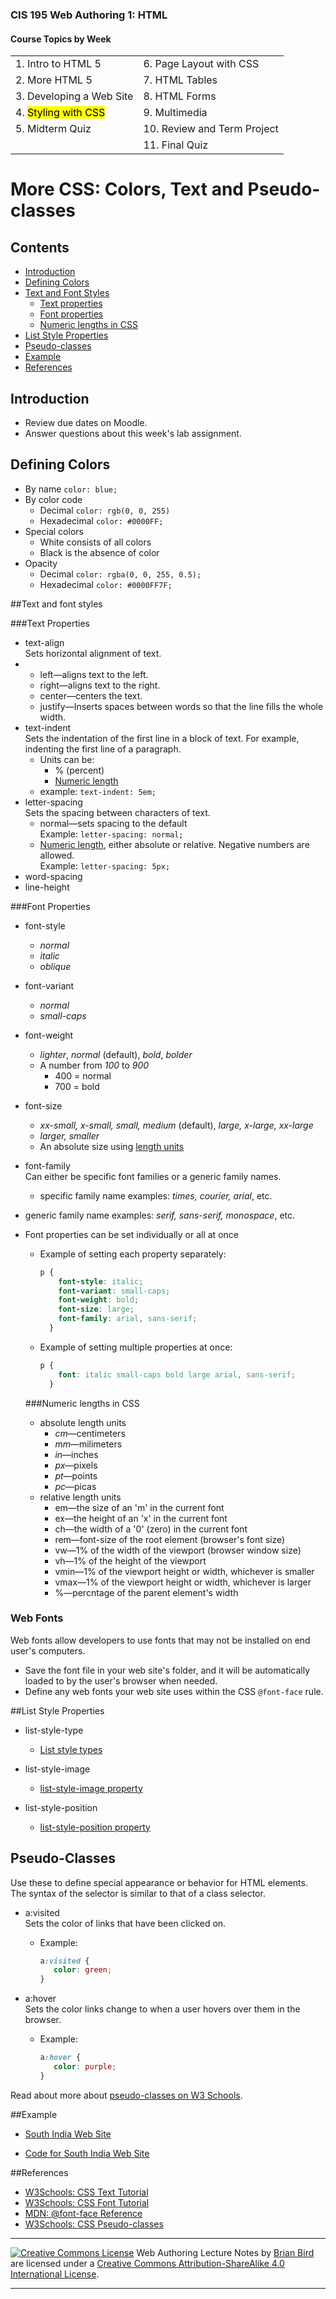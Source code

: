 ### CIS 195 Web Authoring 1: HTML

#### Course Topics by Week

|                                  |                             |
| -------------------------------- | --------------------------- |
| 1. Intro to HTML 5               | 6. Page Layout with CSS     |
| 2. More HTML 5                   | 7. HTML Tables              |
| 3. Developing a Web Site         | 8. HTML Forms               |
| 4. <mark>Styling with CSS</mark> | 9. Multimedia               |
| 5. Midterm Quiz                  | 10. Review and Term Project |
|                                  | 11. Final Quiz              |

# More CSS: Colors, Text and Pseudo-classes

## Contents

-   [Introduction](#introduction)
-   [Defining Colors](#defining-colors)
-   [Text and Font Styles](#text-and-font-styles)
    -   [Text properties](#text-properties)
    -   [Font properties](#font-properties)
    -   [Numeric lengths in CSS](#numeric-lengths-in-css)
-   [List Style Properties](#list-style-properties)
-   [Pseudo-classes](#pseudo-classes)
-   [Example](#example)
-   [References](#references)

## Introduction

-   Review due dates on Moodle.
-   Answer questions about this week's lab assignment.

## Defining Colors

- By name
  `color: blue;`
- By color code
  - Decimal
    `color: rgb(0, 0, 255)`
  - Hexadecimal
    `color: #0000FF;`
- Special colors
  - White consists of all colors
  - Black is the absence of color
- Opacity
  - Decimal
    `color: rgba(0, 0, 255, 0.5);`
  - Hexadecimal
    `color: #0000FF7F;`

##Text and font styles

###Text Properties

- text-align  
  Sets horizontal alignment of text.
- - left&mdash;aligns text to the left.
  - right&mdash;aligns text to the right.
  - center&mdash;centers the text.
  - justify&mdash;Inserts spaces between words so that the line fills the whole width.
- text-indent  
  Sets the indentation of the first line in a block of text. For example, indenting the first line of a paragraph.
  - Units can be:
    - % (percent)
    - [Numeric length](#numeric-lengths-in-css)
  - example: `text-indent: 5em;`
- letter-spacing  
  Sets the spacing between characters of text.
  - normal&mdash;sets spacing to the default  
    Example: `letter-spacing: normal;`
  - [Numeric length](#numeric-lengths-in-css), either absolute or relative. Negative numbers are allowed.  
    Example: `letter-spacing: 5px;`
- word-spacing
- line-height

###Font Properties

- font-style
  - *normal*
  - *italic*
  - *oblique*
- font-variant
  - *normal*
  - *small-caps*
- font-weight
  - *lighter*, *normal* (default), *bold*, *bolder*
  - A number from *100* to *900*
    - 400 = normal
    - 700 = bold
- font-size
  - *xx-small, x-small, small, medium* (default), *large, x-large, xx-large*
  - *larger, smaller*
  - An absolute size using [length units](#numeric-lengths-in-css)
- font-family  
  Can either be specific font families or a generic family names.
  
  - specific family name examples: *times, courier, arial*, etc.
- generic family name examples: *serif, sans-serif, monospace*, etc.
  
- Font properties can be set individually or all at once

  - Example of setting each property separately:

    ```css
    p {
        font-style: italic;
        font-variant: small-caps;
        font-weight: bold;
        font-size: large;
        font-family: arial, sans-serif;
      }
    ```

  - Example of setting multiple properties at once:

    ```css
    p {
        font: italic small-caps bold large arial, sans-serif;
      }
    ```

  ###Numeric lengths in CSS

  - absolute length units
    - *cm*&mdash;centimeters
    - *mm*&mdash;milimeters
    - *in*&mdash;inches
    - *px*&mdash;pixels
    - *pt*&mdash;points
    - *pc*&mdash;picas
  - relative length units
    - em&mdash;the size of an 'm' in the current font
    - ex&mdash;the height of an 'x' in the current font
    - ch&mdash;the width of a '0' (zero) in the current font
    - rem&mdash;font-size of the root element (browser's font size)
    - vw&mdash;1% of the width of the viewport (browser window size)
    - vh&mdash;1% of the height of the viewport
    - vmin&mdash;1% of the viewport height or width, whichever is smaller
    - vmax&mdash;1% of the viewport height or width, whichever is larger
    - %&mdash;percntage of the parent element's width

### Web Fonts

Web fonts allow developers to use fonts that may not be installed on end user's computers.

- Save the font file in your web site's folder, and it will be automatically loaded to by the user's browser when needed.
- Define any web fonts your web site uses within the CSS `@font-face` rule.



##List Style Properties

- list-style-type
  
  - [List style types](https://www.w3schools.com/CSSref/pr_list-style-type.asp)
- list-style-image
  
  - [list-style-image property](https://www.w3schools.com/cssref/pr_list-style-image.asp)
- list-style-position
  
  - [list-style-position property](https://www.w3schools.com/cssref/pr_list-style-position.asp)
  
    

## Pseudo-Classes

Use these to define special appearance or behavior for HTML elements.  
The syntax of the selector is similar to that of a class selector.

- a:visited  
  Sets the color of links that have been clicked on.
  
  - Example: 
  
    ```css
    a:visited {
       color: green;
    }
    ```
  
- a:hover  
  Sets the color links change to when a user hovers over them in the browser.
  
  - Example: 
  
    ```css
    a:hover {
       color: purple;
    }
    ```

Read about more about [pseudo-classes on W3 Schools](https://www.w3schools.com/css/css_pseudo_classes.asp).



##Example

* [South India Web Site](https://lcc-cit.github.io/CIS195-Demos/Unit03/Finished/Index.htm)

* [Code for South India Web Site](https://github.com/LCC-CIT/CIS195-Demos/tree/master/Unit03)

  

##References

* [W3Schools: CSS Text Tutorial](https://www.w3schools.com/css/css_text.asp)
* [W3Schools: CSS Font Tutorial](https://www.w3schools.com/css/css_font.asp)
* [MDN: @font-face Reference](https://developer.mozilla.org/en-US/docs/Web/CSS/%40font-face)
* [W3Schools: CSS Pseudo-classes](https://www.w3schools.com/css/css_pseudo_classes.asp)

------

[![Creative Commons License](https://i.creativecommons.org/l/by-sa/4.0/88x31.png)](http://creativecommons.org/licenses/by-sa/4.0/) Web Authoring Lecture Notes by [Brian Bird](https://profbird.online) are licensed under a [Creative Commons Attribution-ShareAlike 4.0 International License](http://creativecommons.org/licenses/by-sa/4.0/). 

------------

